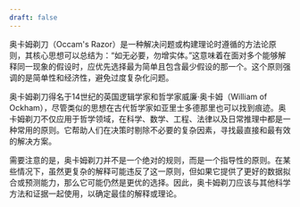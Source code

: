 ```yaml
---
draft: false
---
```

奥卡姆剃刀（Occam's Razor）是一种解决问题或构建理论时遵循的方法论原则，其核心思想可以总结为：“如无必要，勿增实体。”这意味着在面对多个能够解释同一现象的假设时，应优先选择最为简单且包含最少假设的那一个。这个原则强调的是简单性和经济性，避免过度复杂化问题。

奥卡姆剃刀得名于14世纪的英国逻辑学家和哲学家威廉·奥卡姆（William of Ockham），尽管类似的思想在古代哲学家如亚里士多德那里也可以找到痕迹。奥卡姆剃刀不仅应用于哲学领域，在科学、数学、工程、法律以及日常推理中都是一种常用的原则。它帮助人们在决策时剔除不必要的复杂因素，寻找最直接和最有效的解决方案。

需要注意的是，奥卡姆剃刀并不是一个绝对的规则，而是一个指导性的原则。在某些情况下，虽然更复杂的解释可能违反了这一原则，但如果它提供了更好的数据拟合或预测能力，那么它可能仍然是更优的选择。因此，奥卡姆剃刀应该与其他科学方法和证据一起使用，以确定最佳的解释或理论。